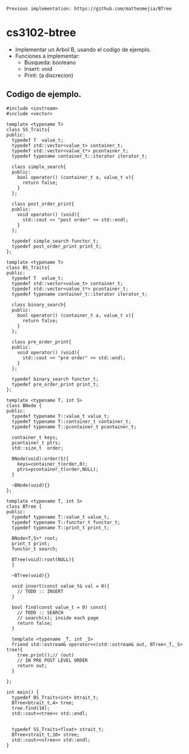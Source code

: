```Previous implementation: https://github.com/matteomejia/BTree```

# cs3102-btree

* Implementar un Arbol B, usando el codigo de ejemplo. 
* Funciones a implementar:
  * Busqueda: booleano
  * Insert: void
  * Print: (a discrecion)

## Codigo de ejemplo. 


``` BTREE
#include <iostream>
#include <vector> 

template <typename T>
class SS_Traits{
public:
  typedef T  value_t;
  typedef std::vector<value_t> container_t;
  typedef std::vector<value_t*> pcontainer_t;
  typedef typename container_t::iterator iterator_t;
  
  class simple_search{
  public:
    bool operator() (container_t a, value_t v){
      return false;
    }
  };

  class post_order_print{
  public:
    void operator() (void){
      std::cout << "post order" << std::endl;
    }
  };

  typedef simple_search functor_t;
  typedef post_order_print print_t;
};

template <typename T>
class BS_Traits{
public:
  typedef T  value_t;
  typedef std::vector<value_t> container_t;
  typedef std::vector<value_t*> pcontainer_t;
  typedef typename container_t::iterator iterator_t;
  
  class binary_search{
  public:
    bool operator() (container_t a, value_t v){
      return false;
    }
  };

  class pre_order_print{
  public:
    void operator() (void){
      std::cout << "pre order" << std::endl;
    }
  };

  typedef binary_search functor_t;
  typedef pre_order_print print_t;
};

template <typename T, int S> 
class BNode {
public:
  typedef typename T::value_t value_t;
  typedef typename T::container_t container_t;
  typedef typename T::pcontainer_t pcontainer_t;

  container_t keys;
  pcontainer_t ptrs;
  std::size_t  order;

  BNode(void):order(S){
    keys=container_t(order,0);
    ptrs=pcontainer_t(order,NULL);
  }

  ~BNode(void){}
};

template <typename T, int S>
class BTree {
public: 
  typedef typename T::value_t value_t;
  typedef typename T::functor_t functor_t;
  typedef typename T::print_t print_t;

  BNode<T,S>* root;
  print_t print;
  functor_t search;

  BTree(void):root(NULL){
  }

  ~BTree(void){}

  void insert(const value_t& val = 0){
    // TODO :: INSERT
  }

  bool find(const value_t = 0) const{
    // TODO :: SEARCH
    // search(x); inside each page
    return false;
  }

  template <typename _T, int _S>
  friend std::ostream& operator<<(std::ostream& out, BTree<_T,_S> tree){
    tree.print();// (out)
    // IN PRE POST LEVEL ORDER
    return out;
  }

};

int main() {
  typedef BS_Traits<int> btrait_t;
  BTree<btrait_t,4> tree;
  tree.find(10);
  std::cout<<tree<< std::endl;


  typedef SS_Traits<float> strait_t;
  BTree<strait_t,10> stree; 
  std::cout<<stree<< std::endl;
}

```
